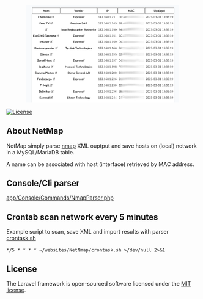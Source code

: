 <p align="center"><a href="https://laravel.com" target="_blank"><img src="documentation/HostsTable.png" width="400"></a></p>


<a href="https://packagist.org/packages/laravel/framework"><img src="https://img.shields.io/packagist/l/laravel/framework" alt="License"></a>
</p>

## About NetMap

NetMap simply parse [nmap](https://nmap.org/) XML ouptput and save hosts on (local) network in a MySQL/MariaDB table.

A name can be associated with host (interface) retrieved by MAC address.


## Console/Cli parser


[app/Console/Commands/NmapParser.php](app/Console/Commands/NmapParser.php)

## Crontab scan network every 5 minutes

Example script to scan, save XML and import results with parser [crontask.sh](crontask.sh)

```
*/5 * * * * ~/websites/NetNmap/crontask.sh >/dev/null 2>&1
```

## License

The Laravel framework is open-sourced software licensed under the [MIT license](https://opensource.org/licenses/MIT).
